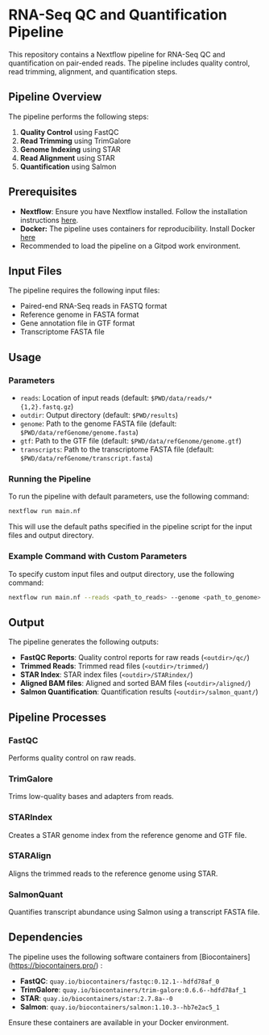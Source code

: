 
# RNA-Seq QC and Quantification Pipeline

This repository contains a Nextflow pipeline for RNA-Seq QC and quantification on pair-ended reads. The pipeline includes quality control, read trimming, alignment, and quantification steps.

## Pipeline Overview

The pipeline performs the following steps:
1. **Quality Control** using FastQC
2. **Read Trimming** using TrimGalore
3. **Genome Indexing** using STAR
4. **Read Alignment** using STAR
5. **Quantification** using Salmon

## Prerequisites
- **Nextflow**: Ensure you have Nextflow installed. Follow the installation instructions [here](https://www.nextflow.io/docs/latest/getstarted.html).
- **Docker:** The pipeline uses containers for reproducibility. Install Docker [here](https://docs.docker.com/get-docker/)
- Recommended to load the pipeline on a Gitpod work environment.

## Input Files

The pipeline requires the following input files:
- Paired-end RNA-Seq reads in FASTQ format
- Reference genome in FASTA format
- Gene annotation file in GTF format
- Transcriptome FASTA file

## Usage

### Parameters

- `reads`: Location of input reads (default: `$PWD/data/reads/*{1,2}.fastq.gz`)
- `outdir`: Output directory (default: `$PWD/results`)
- `genome`: Path to the genome FASTA file (default: `$PWD/data/refGenome/genome.fasta`)
- `gtf`: Path to the GTF file (default: `$PWD/data/refGenome/genome.gtf`)
- `transcripts`: Path to the transcriptome FASTA file (default: `$PWD/data/refGenome/transcript.fasta`)

### Running the Pipeline

To run the pipeline with default parameters, use the following command:

```bash
nextflow run main.nf
```

This will use the default paths specified in the pipeline script for the input files and output directory.

### Example Command with Custom Parameters

To specify custom input files and output directory, use the following command:

```bash
nextflow run main.nf --reads <path_to_reads> --genome <path_to_genome> --gtf <path_to_gtf> --transcripts <path_to_transcripts> --outdir <output_directory>
```

## Output

The pipeline generates the following outputs:
- **FastQC Reports**: Quality control reports for raw reads (`<outdir>/qc/`)
- **Trimmed Reads**: Trimmed read files (`<outdir>/trimmed/`)
- **STAR Index**: STAR index files (`<outdir>/STARindex/`)
- **Aligned BAM files**: Aligned and sorted BAM files (`<outdir>/aligned/`)
- **Salmon Quantification**: Quantification results (`<outdir>/salmon_quant/`)

## Pipeline Processes

### FastQC

Performs quality control on raw reads.

### TrimGalore

Trims low-quality bases and adapters from reads.

### STARIndex

Creates a STAR genome index from the reference genome and GTF file.

### STARAlign

Aligns the trimmed reads to the reference genome using STAR.

### SalmonQuant

Quantifies transcript abundance using Salmon using a transcript FASTA file.

## Dependencies

The pipeline uses the following software containers from [Biocontainers] (https://biocontainers.pro/) :

- **FastQC**: `quay.io/biocontainers/fastqc:0.12.1--hdfd78af_0`
- **TrimGalore**: `quay.io/biocontainers/trim-galore:0.6.6--hdfd78af_1`
- **STAR**: `quay.io/biocontainers/star:2.7.8a--0`
- **Salmon**: `quay.io/biocontainers/salmon:1.10.3--hb7e2ac5_1`

Ensure these containers are available in your Docker environment.
